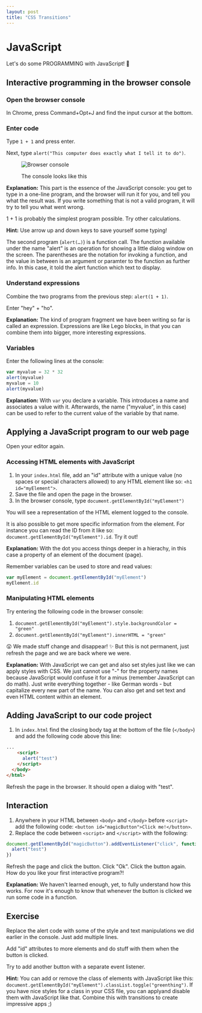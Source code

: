 ```yaml
---
layout: post
title: "CSS Transitions"
---
```


# JavaScript

Let's do some PROGRAMMING with JavaScript! 🎉

## Interactive programming in the browser console

### Open the browser console

In Chrome, press Command+Opt+J and find the input cursor at the bottom.

### Enter code

Type `1 + 1` and press enter.

Next, type `alert("This computer does exactly what I tell it to do")`.

<figure>
  <img src="{{site.baseurl}}/assets/images/console.png" alt="Browser console">
  <figcaption>
    <p>The console looks like this</p>
  </figcaption>
</figure>

**Explanation:** This part is the essence of the JavaScript console: you get to type in a one-line program, and the browser will run it for you, and tell you what the result was. If you write something that is not a valid program, it will try to tell you what went wrong.

1 + 1 is probably the simplest program possible. Try other calculations.

**Hint:** Use arrow up and down keys to save yourself some typing!

The second program (`alert(…)`) is a function call. The function available under the name "alert" is an operation for showing a little dialog window on the screen. The parentheses are the notation for invoking a function, and the value in between is an argument or paramter to the function as further info. In this case, it told the alert function which text to display.

### Understand expressions

Combine the two programs from the previous step: `alert(1 + 1)`.

Enter "hey" + "ho".

**Explanation:** The kind of program fragment we have been writing so far is called an expression. Expressions are like Lego blocks, in that you can combine them into bigger, more interesting expressions.

### Variables

Enter the following lines at the console:

```javascript
var myvalue = 32 * 32
alert(myvalue)
myvalue = 10
alert(myvalue)
```

**Explanation:** With `var` you declare a variable. This introduces a name and associates a value with it. Afterwards, the name ("myvalue", in this case) can be used to refer to the current value of the variable by that name.

## Applying a JavaScript program to our web page

Open your editor again.

### Accessing HTML elements with JavaScript

1. In your `index.html` file, add an "id" attribute with a unique value (no spaces or special characters allowed) to any HTML element like so: `<h1 id="myElement">`.
1. Save the file and open the page in the browser.
1. In the browser console, type `document.getElementById("myElement")`

You will see a representation of the HTML element logged to the console.

It is also possible to get more specific information from the element. For instance you can read the ID from it like so: `document.getElementById("myElement").id`. Try it out!

**Explanation:** With the dot you access things deeper in a hierachy, in this case a property of an element of the document (page).

Remember variables can be used to store and read values:

```javascript
var myElement = document.getElementById("myElement")
myElement.id
```

### Manipulating HTML elements

Try entering the following code in the browser console:

1. `document.getElementById("myElement").style.backgroundColor = "green"`
1. `document.getElementById("myElement").innerHTML = "green"`

😲 We made stuff change and disappear! ✨ But this is not permanent, just refresh the page and we are back where we were.

**Explanation:** With JavaScript we can get and also set styles just like we can apply styles with CSS. We just cannot use "-" for the property names because JavaScript would confuse it for a minus (remember JavaScript can do math). Just write everything together - like German words - but capitalize every new part of the name. You can also get and set text and even HTML content within an element.

## Adding JavaScript to our code project

1. In `index.html` find the closing body tag at the bottom of the file (`</body>`) and add the following code above this line:

```html
...
    <script>
      alert("test")
    </script>
  </body>
</html>
```

Refresh the page in the browser. It should open a dialog with "test".

## Interaction

1. Anywhere in your HTML between `<body>` and `</body>` before `<script>` add the following code: `<button id="magicButton">Click me!</button>`.
2. Replace the code between `<script>` and `</script>` with the following:

```javascript
document.getElementById("magicButton").addEventListener("click", function() {
  alert("test")
})
```

Refresh the page and click the button. Click "Ok". Click the button again. How do you like your first interactive program?!

**Explanation:** We haven't learned enough, yet, to fully understand how this works. For now it's enough to know that whenever the button is clicked we run some code in a function.

## Exercise

Replace the alert code with some of the style and text manipulations we did earlier in the console. Just add multiple lines.

Add "id" attributes to more elements and do stuff with them when the button is clicked.

Try to add another button with a separate event listener.

**Hint:** You can add or remove the class of elements with JavaScript like this: `document.getElementById("myElement").classList.toggle("greenthing")`. If you have nice styles for a class in your CSS file, you can applyand disable them with JavaScript like that. Combine this with transitions to create impressive apps ;)
